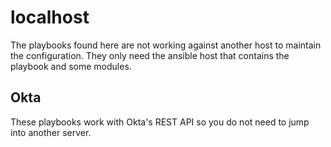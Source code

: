 # localhost

The playbooks found here are not working against another host to maintain the configuration.  They only need the ansible host that contains the playbook and some modules.

## Okta

These playbooks work with Okta's REST API so you do not need to jump into another server.
